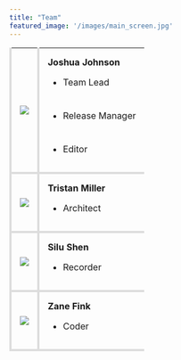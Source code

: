 ```yaml
---
title: "Team"
featured_image: '/images/main_screen.jpg'
---
```

<style type=text/css>
th, td {
  padding: 15px;
  text-align: left;
  border-bottom: 4px solid #ddd;
  border-left: 4px solid #ddd;
}
</style>

 <table style="width:100%">
  <tr>
    <td><img src="/images/josh_picture.jpg"></td>
    <td>
    <strong>Joshua Johnson</strong>
    <ul>
    <li>Team Lead</li>
    <br></br>
    <li>Release Manager</li>
    <br></br>
    <li>Editor</li>
    </ul>
    </td>
  </tr>
  <tr>
    <td><img src="/images/tristan_picture.jpg"></td>
    <td>
    <strong>Tristan Miller</strong>
    <ul>
    <li>Architect</li>
    </ul>
    </td>
  </tr>
  <tr>
    <td><img src="/images/silu_picture.jpg"></td>
    <td>
    <strong>Silu Shen</strong>
    <ul>
    <li>Recorder</li>
    </ul>
    </td>
  </tr>
  <tr>
    <td><img src="/images/zane_picture.jpg"></td>
    <td>
    <strong>Zane Fink</strong>
    <ul>
    <li>Coder</li>
    </ul>
    </td>
  </tr>
</table> 